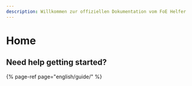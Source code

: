 ```yaml
---
description: Willkommen zur offiziellen Dokumentation vom FoE Helfer
---
```


# Home

## Need help getting started?

{% page-ref page="english/guide/" %}
